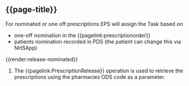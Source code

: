 ## {{page-title}}

For nominated or one off prescriptions EPS will assign the Task based on

- one-off nomination in the {{pagelink:prescriptionorder}}
- patients nomination recorded in PDS (the patient can change this via NHSApp)

{{render:release-nominated}}

1. The {{pagelink:PrescriptionRelease}} operation is used to retrieve the prescriptions using the pharmacies ODS code as a parameter.